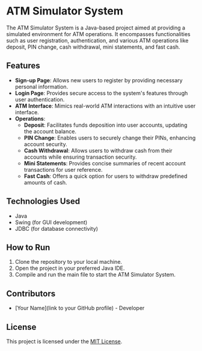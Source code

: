 # ATM Simulator System

The ATM Simulator System is a Java-based project aimed at providing a simulated environment for ATM operations. It encompasses functionalities such as user registration, authentication, and various ATM operations like deposit, PIN change, cash withdrawal, mini statements, and fast cash.

## Features

- **Sign-up Page**: Allows new users to register by providing necessary personal information.
- **Login Page**: Provides secure access to the system's features through user authentication.
- **ATM Interface**: Mimics real-world ATM interactions with an intuitive user interface.
- **Operations**:
  - **Deposit**: Facilitates funds deposition into user accounts, updating the account balance.
  - **PIN Change**: Enables users to securely change their PINs, enhancing account security.
  - **Cash Withdrawal**: Allows users to withdraw cash from their accounts while ensuring transaction security.
  - **Mini Statements**: Provides concise summaries of recent account transactions for user reference.
  - **Fast Cash**: Offers a quick option for users to withdraw predefined amounts of cash.

## Technologies Used

- Java
- Swing (for GUI development)
- JDBC (for database connectivity)

## How to Run

1. Clone the repository to your local machine.
2. Open the project in your preferred Java IDE.
3. Compile and run the main file to start the ATM Simulator System.

## Contributors

- [Your Name](link to your GitHub profile) - Developer

## License

This project is licensed under the [MIT License](LICENSE).
